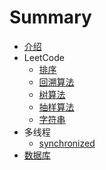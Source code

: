 # Summary

* [介绍](README.md)
* LeetCode
    * [排序](chapter/leetcode/sort.md)
    * [回溯算法](chapter/leetcode/backtracking.md)
    * [树算法](chapter/leetcode/tree.md)
    * [抽样算法](chapter/leetcode/randompick.md)
    * [字符串](chapter/leetcode/string.md)
* 多线程
    * [synchronized](chapter/thread/synchronized.md)
* [数据库](chapter/database.md)


